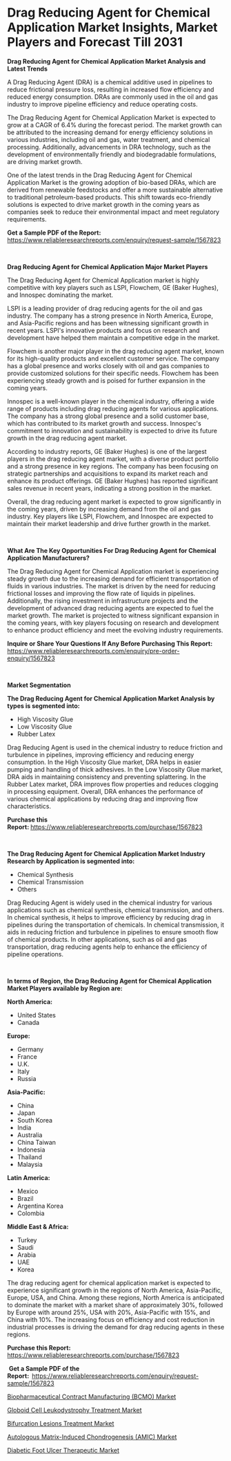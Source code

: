 <p><h1>Drag Reducing Agent for Chemical Application Market Insights, Market Players and Forecast Till 2031</h1></p><p><strong>Drag Reducing Agent for Chemical Application Market Analysis and Latest Trends</strong></p>
<p><p>A Drag Reducing Agent (DRA) is a chemical additive used in pipelines to reduce frictional pressure loss, resulting in increased flow efficiency and reduced energy consumption. DRAs are commonly used in the oil and gas industry to improve pipeline efficiency and reduce operating costs.</p><p>The Drag Reducing Agent for Chemical Application Market is expected to grow at a CAGR of 6.4% during the forecast period. The market growth can be attributed to the increasing demand for energy efficiency solutions in various industries, including oil and gas, water treatment, and chemical processing. Additionally, advancements in DRA technology, such as the development of environmentally friendly and biodegradable formulations, are driving market growth.</p><p>One of the latest trends in the Drag Reducing Agent for Chemical Application Market is the growing adoption of bio-based DRAs, which are derived from renewable feedstocks and offer a more sustainable alternative to traditional petroleum-based products. This shift towards eco-friendly solutions is expected to drive market growth in the coming years as companies seek to reduce their environmental impact and meet regulatory requirements.</p></p>
<p><strong>Get a Sample PDF of the Report:&nbsp;</strong> <a href="https://www.reliableresearchreports.com/enquiry/request-sample/1567823">https://www.reliableresearchreports.com/enquiry/request-sample/1567823</a></p>
<p>&nbsp;</p>
<p><strong>Drag Reducing Agent for Chemical Application Major Market Players</strong></p>
<p><p>The Drag Reducing Agent for Chemical Application market is highly competitive with key players such as LSPI, Flowchem, GE (Baker Hughes), and Innospec dominating the market. </p><p>LSPI is a leading provider of drag reducing agents for the oil and gas industry. The company has a strong presence in North America, Europe, and Asia-Pacific regions and has been witnessing significant growth in recent years. LSPI's innovative products and focus on research and development have helped them maintain a competitive edge in the market.</p><p>Flowchem is another major player in the drag reducing agent market, known for its high-quality products and excellent customer service. The company has a global presence and works closely with oil and gas companies to provide customized solutions for their specific needs. Flowchem has been experiencing steady growth and is poised for further expansion in the coming years.</p><p>Innospec is a well-known player in the chemical industry, offering a wide range of products including drag reducing agents for various applications. The company has a strong global presence and a solid customer base, which has contributed to its market growth and success. Innospec's commitment to innovation and sustainability is expected to drive its future growth in the drag reducing agent market.</p><p>According to industry reports, GE (Baker Hughes) is one of the largest players in the drag reducing agent market, with a diverse product portfolio and a strong presence in key regions. The company has been focusing on strategic partnerships and acquisitions to expand its market reach and enhance its product offerings. GE (Baker Hughes) has reported significant sales revenue in recent years, indicating a strong position in the market.</p><p>Overall, the drag reducing agent market is expected to grow significantly in the coming years, driven by increasing demand from the oil and gas industry. Key players like LSPI, Flowchem, and Innospec are expected to maintain their market leadership and drive further growth in the market.</p></p>
<p>&nbsp;</p>
<p><strong>What Are The Key Opportunities For Drag Reducing Agent for Chemical Application Manufacturers?</strong></p>
<p><p>The Drag Reducing Agent for Chemical Application market is experiencing steady growth due to the increasing demand for efficient transportation of fluids in various industries. The market is driven by the need for reducing frictional losses and improving the flow rate of liquids in pipelines. Additionally, the rising investment in infrastructure projects and the development of advanced drag reducing agents are expected to fuel the market growth. The market is projected to witness significant expansion in the coming years, with key players focusing on research and development to enhance product efficiency and meet the evolving industry requirements.</p></p>
<p><strong>Inquire or Share Your Questions If Any Before Purchasing This Report:</strong> <a href="https://www.reliableresearchreports.com/enquiry/pre-order-enquiry/1567823">https://www.reliableresearchreports.com/enquiry/pre-order-enquiry/1567823</a></p>
<p>&nbsp;</p>
<p><strong>Market Segmentation</strong></p>
<p><strong>The Drag Reducing Agent for Chemical Application Market Analysis by types is segmented into:</strong></p>
<p><ul><li>High Viscosity Glue</li><li>Low Viscosity Glue</li><li>Rubber Latex</li></ul></p>
<p><p>Drag Reducing Agent is used in the chemical industry to reduce friction and turbulence in pipelines, improving efficiency and reducing energy consumption. In the High Viscosity Glue market, DRA helps in easier pumping and handling of thick adhesives. In the Low Viscosity Glue market, DRA aids in maintaining consistency and preventing splattering. In the Rubber Latex market, DRA improves flow properties and reduces clogging in processing equipment. Overall, DRA enhances the performance of various chemical applications by reducing drag and improving flow characteristics.</p></p>
<p><strong>Purchase this Report:&nbsp;</strong><a href="https://www.reliableresearchreports.com/purchase/1567823">https://www.reliableresearchreports.com/purchase/1567823</a></p>
<p>&nbsp;</p>
<p><strong>The Drag Reducing Agent for Chemical Application Market Industry Research by Application is segmented into:</strong></p>
<p><ul><li>Chemical Synthesis</li><li>Chemical Transmission</li><li>Others</li></ul></p>
<p><p>Drag Reducing Agent is widely used in the chemical industry for various applications such as chemical synthesis, chemical transmission, and others. In chemical synthesis, it helps to improve efficiency by reducing drag in pipelines during the transportation of chemicals. In chemical transmission, it aids in reducing friction and turbulence in pipelines to ensure smooth flow of chemical products. In other applications, such as oil and gas transportation, drag reducing agents help to enhance the efficiency of pipeline operations.</p></p>
<p>&nbsp;</p>
<p><strong>In terms of Region, the Drag Reducing Agent for Chemical Application Market Players available by Region are:</strong></p>
<p>
    <p> <strong> North America: </strong>
        <ul>
            <li>United States</li>
            <li>Canada</li>
        </ul>
        </p> 
    <p> <strong> Europe: </strong>
        <ul>
            <li>Germany</li>
            <li>France</li>
            <li>U.K.</li>
            <li>Italy</li>
            <li>Russia</li>
        </ul>
        </p> 
    <p> <strong> Asia-Pacific: </strong>
        <ul>
            <li>China</li>
            <li>Japan</li>
            <li>South Korea</li>
            <li>India</li>
            <li>Australia</li>
            <li>China Taiwan</li>
            <li>Indonesia</li>
            <li>Thailand</li>
            <li>Malaysia</li>
        </ul>
        </p> 
    <p> <strong> Latin America: </strong>
        <ul>
            <li>Mexico</li>
            <li>Brazil</li>
            <li>Argentina Korea</li>
            <li>Colombia</li>
        </ul>
        </p> 
    <p> <strong> Middle East & Africa: </strong>
        <ul>
            <li>Turkey</li>
            <li>Saudi</li>
            <li>Arabia</li>
            <li>UAE</li>
            <li>Korea</li>
        </ul>
    </p>
    </p>
<p><p>The drag reducing agent for chemical application market is expected to experience significant growth in the regions of North America, Asia-Pacific, Europe, USA, and China. Among these regions, North America is anticipated to dominate the market with a market share of approximately 30%, followed by Europe with around 25%, USA with 20%, Asia-Pacific with 15%, and China with 10%. The increasing focus on efficiency and cost reduction in industrial processes is driving the demand for drag reducing agents in these regions.</p></p>
<p><strong>Purchase this Report: </strong><a href="https://www.reliableresearchreports.com/purchase/1567823">https://www.reliableresearchreports.com/purchase/1567823</a></p>
<p>&nbsp;<strong>Get a Sample PDF of the Report:&nbsp;&nbsp;</strong><a href="https://www.reliableresearchreports.com/enquiry/request-sample/1567823">https://www.reliableresearchreports.com/enquiry/request-sample/1567823</a></p>
<p><strong></strong></p>
<p><p><a href="https://medium.com/@joshuabaker550/biopharmaceutical-contract-manufacturing-bcmo-market-analysis-and-sze-forecasted-for-period-from-702d6ba12de3">Biopharmaceutical Contract Manufacturing (BCMO) Market</a></p><p><a href="https://medium.com/@zoerees777/globoid-cell-leukodystrophy-treatment-market-insights-into-market-cagr-market-trends-and-growth-74d92b2a79a2">Globoid Cell Leukodystrophy Treatment Market</a></p><p><a href="https://medium.com/@joshuabaker550/bifurcation-lesions-treatment-market-research-report-its-history-and-forecast-2024-to-2031-fc28d40ac0fe">Bifurcation Lesions Treatment Market</a></p><p><a href="https://medium.com/@joshuabaker550/autologous-matrix-induced-chondrogenesis-amic-market-competitive-analysis-market-trends-and-f7ad9232cd69">Autologous Matrix-Induced Chondrogenesis (AMIC) Market</a></p><p><a href="https://medium.com/@joshuabaker550/diabetic-foot-ulcer-therapeutic-market-analysis-its-cagr-market-segmentation-and-global-industry-615c86ff42b3">Diabetic Foot Ulcer Therapeutic Market</a></p></p>